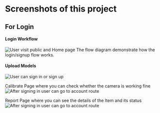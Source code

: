 # Screenshots of this project
## For Login

#### Login Workflow
![User visit public and Home page](https://www.linkpicture.com/q/Image1_7.png)
The flow diagram demonstrate how the login/signup flow works.

#### Upload Models <br>
![User can sign in or sign up](https://www.linkpicture.com/q/Image2_8.png)

Calibrate Page where you can check whether the camera is working fine
![After signing in user can go to account route](https://www.linkpicture.com/q/Image3_6.png)

Report Page where you can see the details of the Item and its status
![After signing in user can go to account route](https://www.linkpicture.com/q/Image4_6.png)


